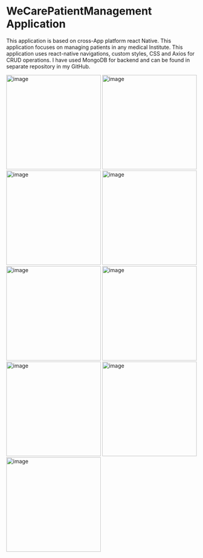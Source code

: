 # WeCarePatientManagement Application

This application is based on cross-App platform react Native. 
This application focuses on managing patients in any medical Institute. This application uses react-native navigations, custom styles, CSS and Axios for CRUD operations. 
I have used MongoDB for backend and can be found in separate repository in my GitHub.

<img width="250" alt="image" src="https://github.com/BrijenShah29/WeCarePatientManagement/assets/114451935/a2cf9415-082a-4514-b3e2-fdb988dbeb72">
<img width="250" alt="image" src="https://github.com/BrijenShah29/WeCarePatientManagement/assets/114451935/78377cb9-6a76-4e4c-a70e-4a7a24017e50">
<img width="250" alt="image" src="https://github.com/BrijenShah29/WeCarePatientManagement/assets/114451935/676b0b60-04e7-4be9-be38-6e67d477c586">
<img width="250" alt="image" src="https://github.com/BrijenShah29/WeCarePatientManagement/assets/114451935/05b4e675-907d-4f9c-9bb4-d4f5e6512346">
<img width="250" alt="image" src="https://github.com/BrijenShah29/WeCarePatientManagement/assets/114451935/54da257d-8200-4c02-bf5f-aee371993cf2">
<img width="250" alt="image" src="https://github.com/BrijenShah29/WeCarePatientManagement/assets/114451935/647c5bd8-0e29-406a-aba1-dd7ba24d4f7d">
<img width="250" alt="image" src="https://github.com/BrijenShah29/WeCarePatientManagement/assets/114451935/36f24454-6019-4a42-935a-733d8dd5d5cd">
<img width="250" alt="image" src="https://github.com/BrijenShah29/WeCarePatientManagement/assets/114451935/966f5fff-eba4-414a-818f-62615cba7348">
<img width="250" alt="image" src="https://github.com/BrijenShah29/WeCarePatientManagement/assets/114451935/eae7aba3-388c-47cc-8f1b-b22b287daf48">
